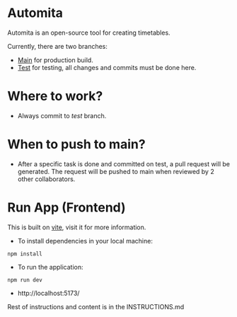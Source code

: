 # Automita

Automita is an open-source tool for creating timetables.

Currently, there are two branches:

- [Main](https://github.com/tombstone-10/Autmoita) for production build.
- [Test](https://github.com/tombstone-10/Autmoita/tree/Test) for testing, all changes and commits must be done here.

# Where to work?

- Always commit to _test_ branch.

# When to push to main?

- After a specific task is done and committed on test, a pull request will be generated. The request will be pushed to main when reviewed by 2 other collaborators.

# Run App (Frontend)

This is built on [vite](https://vitejs.dev/guide/), visit it for more information.

- To install dependencies in your local machine:

```
npm install
```

- To run the application:

```
npm run dev
```

- http://localhost:5173/

Rest of instructions and content is in the INSTRUCTIONS.md
